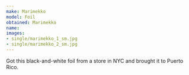```yaml
---
make: Marimekko
model: Foil
obtained: Marimekko
name:
images:
- single/marimekko_1_sm.jpg
- single/marimekko_2_sm.jpg
---
```


Got this black-and-white foil from a store in NYC and brought it to Puerto Rico.
